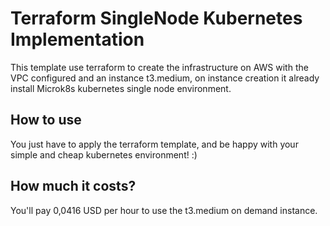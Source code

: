 # Terraform SingleNode Kubernetes Implementation

This template use terraform to create the infrastructure on AWS with the VPC configured and an instance t3.medium, on instance creation it already install Microk8s kubernetes single node environment.

## How to use

You just have to apply the terraform template, and be happy with your simple and cheap kubernetes environment! :)

## How much it costs?

You'll pay 0,0416 USD per hour to use the t3.medium on demand instance.